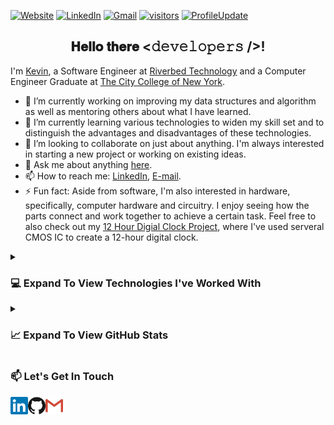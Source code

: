 [![Website](https://img.shields.io/badge/Website-ChibiKev.github.io-informational?style=flat&color=black&logo=GitHub&logoColor=white)](https://ChibiKev.github.io) 
[![LinkedIn](https://img.shields.io/badge/-kevinchen07cd-0072b1?style=flat&logo=Linkedin&logoColor=white)](https://www.linkedin.com/in/kevinchen07cd/) 
[![Gmail](https://img.shields.io/badge/-kevinchen.07cd@gmail.com-c14438?style=flat&logo=Gmail&logoColor=white)](mailto:kevinchen.07cd@gmail.com) 
[![visitors](https://badges.pufler.dev/visits/ChibiKev/ChibiKev?logo=GitHub&label=visits&color=success&logoColor=white&style=flat)](https://github.com/ChibiKev) 
[![ProfileUpdate](https://img.shields.io/github/last-commit/ChibiKev/ChibiKev?label=profile%20updated&style=flat)](https://github.com/ChibiKev)
<div align="center">
  <h2>
    𝐇𝐞𝐥𝐥𝐨 𝐭𝐡𝐞𝐫𝐞 <𝚍𝚎𝚟𝚎𝚕𝚘𝚙𝚎𝚛𝚜 />!
  </h2>
</div>

<!--
**ChibiKev/ChibiKev** is a ✨ _special_ ✨ repository because its `README.md` (this file) appears on your GitHub profile.

Here are some ideas to get you started:

- 🔭 I’m currently working on ...
- 🌱 I’m currently learning ...
- 👯 I’m looking to collaborate on ...
- 🤔 I’m looking for help with ...
- 💬 Ask me about ...
- 📫 How to reach me: ...
- 😄 Pronouns: ...
- ⚡ Fun fact: ...
-->

I'm [Kevin](https://www.linkedin.com/in/kevinchen07cd/), a Software Engineer at [Riverbed Technology](https://www.riverbed.com/) and a Computer Engineer Graduate at [The City College of New York](https://www.ccny.cuny.edu/).
- 🔭 I’m currently working on improving my data structures and algorithm as well as mentoring others about what I have learned.
- 🌱 I’m currently learning various technologies to widen my skill set and to distinguish the advantages and disadvantages of these technologies.
- 👯 I’m looking to collaborate on just about anything. I'm always interested in starting a new project or working on existing ideas.
- 💬 Ask me about anything [here](https://github.com/ChibiKev/ChibiKev/issues).
- 📫 How to reach me: [LinkedIn](https://www.linkedin.com/in/kevinchen07cd/), [E-mail](mailto:kevinchen.07cd@gmail.com).
- ⚡ Fun fact: Aside from software, I'm also interested in hardware, specifically, computer hardware and circuitry. I enjoy seeing how the parts connect and work together to achieve a certain task. Feel free to also check out my [12 Hour Digial Clock Project](https://chibikev.github.io/Projects/Digital-Clock.html), where I've used serveral CMOS IC to create a 12-hour digital clock.

<details>
  <summary><h3> 💻 Expand To View Technologies I've Worked With </h3></summary>
  <b>Programming Languages and Technologies</b><br/>
  <img src="https://img.shields.io/badge/JavaScript-323330?style=for-the-badge&logo=javascript&logoColor=F7DF1E"/>
  <img src="https://img.shields.io/badge/Python-FFD43B?style=for-the-badge&logo=python&logoColor=blue"/>
  <img src="https://img.shields.io/badge/HTML5-E34F26?style=for-the-badge&logo=html5&logoColor=white"/>
  <img src="https://img.shields.io/badge/CSS3-1572B6?style=for-the-badge&logo=css3&logoColor=white"/>
  <img src="https://img.shields.io/badge/Java-ED8B00?style=for-the-badge&logo=java&logoColor=white"/>
  <img src="https://img.shields.io/badge/C%2B%2B-00599C?style=for-the-badge&logo=c%2B%2B&logoColor=white"/>
  <img src="https://img.shields.io/badge/C-00599C?style=for-the-badge&logo=c&logoColor=white"/>
  <br/>
  <b>Others (Frameworks and Libraries)</b><br/>
  <img src="https://img.shields.io/badge/Node.js-339933?style=for-the-badge&logo=nodedotjs&logoColor=white"/>
  <img src="https://img.shields.io/badge/React-20232A?style=for-the-badge&logo=react&logoColor=61DAFB"/>
  <img src="https://img.shields.io/badge/Electron-2B2E3A?style=for-the-badge&logo=electron&logoColor=9FEAF9"/>
  <img src="https://img.shields.io/badge/JWT-000000?style=for-the-badge&logo=JSON%20web%20tokens&logoColor=white"/>
  <br/>
  <img src="https://img.shields.io/badge/Bootstrap-563D7C?style=for-the-badge&logo=bootstrap&logoColor=white"/>
  <img src="https://img.shields.io/badge/Material%20UI-007FFF?style=for-the-badge&logo=mui&logoColor=white"/>
  <br/>
  <img src="https://img.shields.io/badge/Express.js-000000?style=for-the-badge&logo=express&logoColor=white"/>
  <img src="https://img.shields.io/badge/Flask-000000?style=for-the-badge&logo=flask&logoColor=white"/>
  <img src="https://img.shields.io/badge/Sequelize-52B0E7?style=for-the-badge&logo=Sequelize&logoColor=white"/>
  <img src="https://img.shields.io/badge/Puppeteer-40B5A4?style=for-the-badge&logo=Puppeteer&logoColor=white"/>
  <br/>
  <img src="https://img.shields.io/badge/Markdown-000000?style=for-the-badge&logo=markdown&logoColor=white"/>
  <img src="https://img.shields.io/badge/json-5E5C5C?style=for-the-badge&logo=json&logoColor=white"/>
  <br/>
  <b>Databases</b><br/>
  <img src="https://img.shields.io/badge/MySQL-005C84?style=for-the-badge&logo=mysql&logoColor=white"/>
  <img src="https://img.shields.io/badge/PostgreSQL-316192?style=for-the-badge&logo=postgresql&logoColor=white"/>
  <img src="https://img.shields.io/badge/SQLite-07405E?style=for-the-badge&logo=sqlite&logoColor=white"/>
  <img src="https://img.shields.io/badge/MongoDB-4EA94B?style=for-the-badge&logo=mongodb&logoColor=white"/>
  <br/>
  <b>Cloud</b><br/>
  <img src="https://img.shields.io/badge/Heroku-430098?style=for-the-badge&logo=heroku&logoColor=white"/>
  <img src="https://img.shields.io/badge/Amazon_AWS-FF9900?style=for-the-badge&logo=amazonaws&logoColor=white"/>
  <img src="https://img.shields.io/badge/GitHub_Actions-2088FF?style=for-the-badge&logo=github-actions&logoColor=white"/>
  <img src="https://img.shields.io/badge/Google_Cloud-4285F4?style=for-the-badge&logo=google-cloud&logoColor=white"/>
  <img src="https://img.shields.io/badge/Sonar%20cloud-F3702A?style=for-the-badge&logo=sonarcloud&logoColor=white"/>
  <img src="https://img.shields.io/badge/travis_CI-3EAAAF?style=for-the-badge&logo=travisci&logoColor=white"/>
  <br/>
  <b>Version Control</b><br/>
  <img src="https://img.shields.io/badge/GIT-E44C30?style=for-the-badge&logo=git&logoColor=white"/>
  <img src="https://img.shields.io/badge/GitHub-100000?style=for-the-badge&logo=github&logoColor=white"/>
  <img src="https://img.shields.io/badge/Bitbucket-0747a6?style=for-the-badge&logo=bitbucket&logoColor=white"/>
  <br/>
  <b>IDE</b><br/>
  <img src="https://img.shields.io/badge/Visual_Studio_Code-0078D4?style=for-the-badge&logo=visual%20studio%20code&logoColor=white"/>
  <img src="https://img.shields.io/badge/Eclipse-2C2255?style=for-the-badge&logo=eclipse&logoColor=white"/>
  <img src="https://img.shields.io/badge/sublime_text-%23575757.svg?&style=for-the-badge&logo=sublime-text&logoColor=important"/>
  <img src="https://img.shields.io/badge/Android_Studio-3DDC84?style=for-the-badge&logo=android-studio&logoColor=white"/>
  <img src="https://img.shields.io/badge/Notepad++-90E59A.svg?style=for-the-badge&logo=notepad%2B%2B&logoColor=black"/>
  <br/>
  <b>Design</b><br/>
  <img src="https://img.shields.io/badge/figma%20-%23F24E1E.svg?&style=for-the-badge&logo=figma&logoColor=white"/>
</details>
<details>
  <summary><h3> &#x1f4c8; Expand To View GitHub Stats</h3></summary>
  <b>NOTE:</b> Most Used Languages is just a GitHub metric of languages in which I have the most code on GitHub.
  <p align="center">
    <a href="https://github.com/ChibiKev">
      <img align="center" alt="github stats" src="https://github-readme-stats.vercel.app/api?username=ChibiKev&show_icons=true&include_all_commits=true&count_private=true&line_height=20&title_color=7A7ADB&icon_color=2234AE&text_color=D3D3D3&bg_color=0,000000,130F40" />
    </a>
    <a href="https://github.com/ChibiKev">
      <img align="center" alt="top languages stats" src="https://github-readme-stats.vercel.app/api/top-langs/?username=ChibiKev&layout=compact&langs_count=8&line_height=20&title_color=7A7ADB&icon_color=2234AE&text_color=D3D3D3&bg_color=0,000000,130F40" />
    </a>
  </p>
</details>

### 📫 Let's Get In Touch
<a href='https://www.linkedin.com/in/kevinchen07cd/'>
<img align="left" alt="Kevin Chen's Linkedin" width="28" src="https://raw.githubusercontent.com/ChibiKev/ChibiKev/master/icons/linkedin.svg" />
</a>

<a href='https://www.github.com/ChibiKev'>
<img align="left" alt="Kevin Chen's Github" width="28" src="https://raw.githubusercontent.com/ChibiKev/ChibiKev/master/icons/github.svg" />
</a>

<a href="mailto:kevinchen.07cd@gmail.com">
<img align="left" width="28" alt="Kevin Chen's Mail" src="https://raw.githubusercontent.com/ChibiKev/ChibiKev/master/icons/gmail.svg" />
</a>
